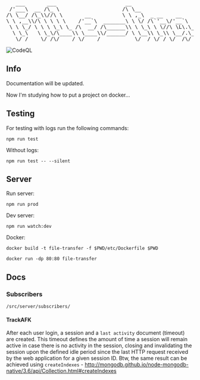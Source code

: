 <pre>
   ___       ___                      __                                        ___                
 /'___\  __ /\_ \                    /\ \__                                   /'___\               
/\ \__/ /\_\\//\ \       __          \ \ ,_\  _ __    __       ___      ____ /\ \__/    __   _ __  
\ \ ,__\\/\ \ \ \ \    /'__`\  _______\ \ \/ /\`'__\/'__`\   /' _ `\   /',__\\ \ ,__\ /'__`\/\`'__\
 \ \ \_/ \ \ \ \_\ \_ /\  __/ /\______\\ \ \_\ \ \//\ \L\.\_ /\ \/\ \ /\__, `\\ \ \_//\  __/\ \ \/ 
  \ \_\   \ \_\/\____\\ \____\\/______/ \ \__\\ \_\\ \__/.\_\\ \_\ \_\\/\____/ \ \_\ \ \____\\ \_\ 
   \/_/    \/_/\/____/ \/____/           \/__/ \/_/ \/__/\/_/ \/_/\/_/ \/___/   \/_/  \/____/ \/_/
</pre>
![CodeQL](https://github.com/loveyousomuch554/file-transfer/workflows/CodeQL/badge.svg?branch=main)

## Info
<p>Documentation will be updated.</p>
Now I'm studying how to put a project on docker...

## Testing
<p>For testing with logs run the following commands:</p>

```shell
npm run test
```
Without logs:
```shell
npm run test -- --silent
```

## Server
Run server:     
```shell
npm run prod
````
Dev server: 
```shell
npm run watch:dev
```

Docker:

```shell
docker build -t file-transfer -f $PWD/etc/Dockerfile $PWD
```

```shell
docker run -dp 80:80 file-transfer 
```

## Docs

### Subscribers
`/src/server/subscribers/`

#### TrackAFK

After each user login, a session and a `last activity` document (timeout) are created. This timeout defines the amount of time a session will remain active in case there is no activity in the session, closing and invalidating the session upon the defined idle period since the last HTTP request received by the web application for a given session ID.
Btw, the same result can be achieved using `createIndexes` - http://mongodb.github.io/node-mongodb-native/3.6/api/Collection.html#createIndexes
